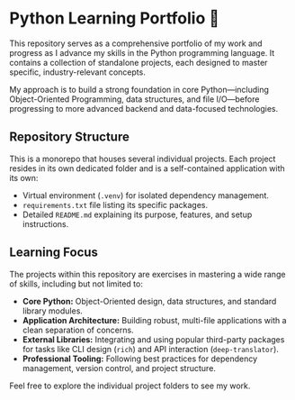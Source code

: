 # Python Learning Portfolio 🐍

This repository serves as a comprehensive portfolio of my work and progress as I advance my skills in the Python programming language. It contains a collection of standalone projects, each designed to master specific, industry-relevant concepts.

My approach is to build a strong foundation in core Python—including Object-Oriented Programming, data structures, and file I/O—before progressing to more advanced backend and data-focused technologies.

## Repository Structure

This is a monorepo that houses several individual projects. Each project resides in its own dedicated folder and is a self-contained application with its own:
* Virtual environment (`.venv`) for isolated dependency management.
* `requirements.txt` file listing its specific packages.
* Detailed `README.md` explaining its purpose, features, and setup instructions.

## Learning Focus

The projects within this repository are exercises in mastering a wide range of skills, including but not limited to:

* **Core Python:** Object-Oriented design, data structures, and standard library modules.
* **Application Architecture:** Building robust, multi-file applications with a clean separation of concerns.
* **External Libraries:** Integrating and using popular third-party packages for tasks like CLI design (`rich`) and API interaction (`deep-translator`).
* **Professional Tooling:** Following best practices for dependency management, version control, and project structure.

Feel free to explore the individual project folders to see my work.